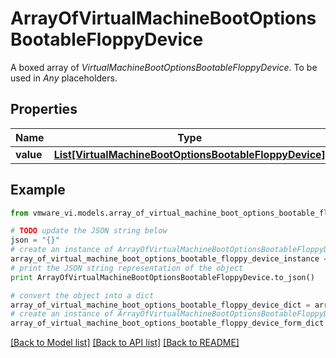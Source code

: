 # ArrayOfVirtualMachineBootOptionsBootableFloppyDevice

A boxed array of *VirtualMachineBootOptionsBootableFloppyDevice*. To be used in *Any* placeholders. 

## Properties
Name | Type | Description | Notes
------------ | ------------- | ------------- | -------------
**value** | [**List[VirtualMachineBootOptionsBootableFloppyDevice]**](VirtualMachineBootOptionsBootableFloppyDevice.md) |  | 

## Example

```python
from vmware_vi.models.array_of_virtual_machine_boot_options_bootable_floppy_device import ArrayOfVirtualMachineBootOptionsBootableFloppyDevice

# TODO update the JSON string below
json = "{}"
# create an instance of ArrayOfVirtualMachineBootOptionsBootableFloppyDevice from a JSON string
array_of_virtual_machine_boot_options_bootable_floppy_device_instance = ArrayOfVirtualMachineBootOptionsBootableFloppyDevice.from_json(json)
# print the JSON string representation of the object
print ArrayOfVirtualMachineBootOptionsBootableFloppyDevice.to_json()

# convert the object into a dict
array_of_virtual_machine_boot_options_bootable_floppy_device_dict = array_of_virtual_machine_boot_options_bootable_floppy_device_instance.to_dict()
# create an instance of ArrayOfVirtualMachineBootOptionsBootableFloppyDevice from a dict
array_of_virtual_machine_boot_options_bootable_floppy_device_form_dict = array_of_virtual_machine_boot_options_bootable_floppy_device.from_dict(array_of_virtual_machine_boot_options_bootable_floppy_device_dict)
```
[[Back to Model list]](../README.md#documentation-for-models) [[Back to API list]](../README.md#documentation-for-api-endpoints) [[Back to README]](../README.md)


